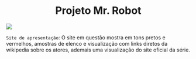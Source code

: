 <h1 align="center"> Projeto Mr. Robot </h1>

<img src="http://img.shields.io/static/v1?label=STATUS&message=CONCLUIDO&color=GREEN&style=for-the-badge"/>
</p>

 `Site de apresentação`: O site em questão mostra em tons pretos e vermelhos, amostras de elenco e visualização com links diretos da wikipedia sobre os atores, ademais uma visualização do site oficial da série.
